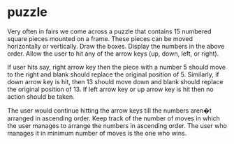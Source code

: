 # puzzle
 Very often in fairs we come across a puzzle that contains 15
numbered square pieces mounted on a frame. These pieces
can be moved horizontally or vertically. Draw the boxes.  Display the numbers 
in the above order. Allow the user to hit any of the arrow keys (up,
down, left, or right).

If user hits say, right arrow key then the piece with a number
5 should move to the right and blank should replace the
original position of 5. Similarly, if down arrow key is hit, then
13 should move down and blank should replace the original
position of 13. If left arrow key or up arrow key is hit then no
action should be taken.

The user would continue hitting the arrow keys till the
numbers aren�t arranged in ascending order.
Keep track of the number of moves in which the user manages
to arrange the numbers in ascending order. The user who
manages it in minimum number of moves is the one who
wins.
